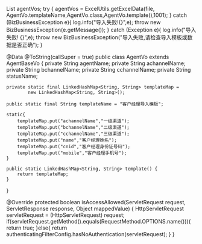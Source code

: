 List<AgentVo> agentVos;
        try {
            agentVos = ExcelUtils.getExcelData(file, AgentVo.templateName,AgentVo.class,AgentVo.template(),1001);
        } catch (BizBusinessException e){
            log.info("导入失败!{}",e);
            throw new BizBusinessException(e.getMessage());
        } catch (Exception e){
            log.info("导入失败! {}",e);
            throw new BizBusinessException("导入失败,请检查导入模板或数据是否正确");
        }
        
        


@Data
@ToString(callSuper = true)
public class AgentVo extends AgentBaseVo {
    private String agentName;
    private String achannelName;
    private String bchannelName;
    private String cchannelName;
    private String statusName;

    private static final LinkedHashMap<String, String> templateMap =
            new LinkedHashMap<String, String>();

    public static final String templateName = "客户经理导入模板";

    static{
        templateMap.put("achannelName","一级渠道");
        templateMap.put("bchannelName","二级渠道");
        templateMap.put("cchannelName","三级渠道");
        templateMap.put("name","客户经理姓名");
        templateMap.put("cnid","客户经理身份证号码");
        templateMap.put("mobile","客户经理手机号");
    }

    public static LinkedHashMap<String, String> template() {
        return templateMap;
    }

}


@Override
    protected boolean isAccessAllowed(ServletRequest request, ServletResponse response, Object mappedValue) {
        HttpServletRequest servletRequest = (HttpServletRequest) request;
        if(servletRequest.getMethod().equals(RequestMethod.OPTIONS.name())){
            return true;
        }else{
            return authenticatingFilterConfig.hasNoAuthentication(servletRequest);
        }
    }